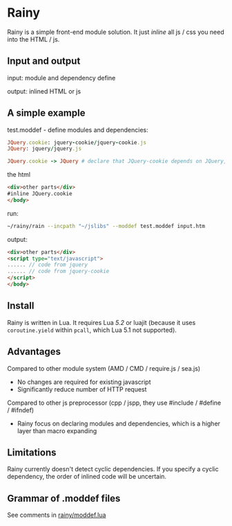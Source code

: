 # Rainy

Rainy is a simple front-end module solution. It just *inline* all js / css you need into the HTML / js.

## Input and output

input: module and dependency define

output: inlined HTML or js

## A simple example

test.moddef - define modules and dependencies:

```ruby
JQuery.cookie: jquery-cookie/jquery-cookie.js
JQuery: jquery/jquery.js

JQuery.cookie -> JQuery # declare that JQuery-cookie depends on JQuery, add comments like this
```

the html

```html
<div>other parts</div>
#inline JQuery.cookie
</body>
```

run:

```bash
~/rainy/rain --incpath "~/jslibs" --moddef test.moddef input.htm
```

output:

```html
<div>other parts</div>
<script type="text/javascript">
...... // code from jquery
...... // code from jquery-cookie
</script>
</body>
```

## Install

Rainy is written in Lua. It requires Lua *5.2* or luajit (because it uses `coroutine.yield` within `pcall`, which Lua 5.1 not supported).

## Advantages

Compared to other module system (AMD / CMD / require.js / sea.js)

* No changes are required for existing javascript
* Significantly reduce number of HTTP request

Compared to other js preprocessor (cpp / jspp, they use #include / #define / #ifndef)

* Rainy focus on declaring modules and dependencies, which is a higher layer than macro expanding

## Limitations

Rainy currently doesn't detect cyclic dependencies. If you specify a cyclic dependency, the order of inlined code will be uncertain.

## Grammar of .moddef files

See comments in [rainy/moddef.lua](https://github.com/henix/rainy/blob/master/rainy/moddef.lua)

